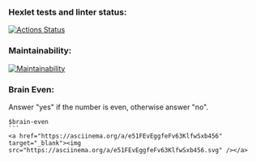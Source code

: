 ### Hexlet tests and linter status:
[![Actions Status](https://github.com/vyacheslav-pv/frontend-project-44/workflows/hexlet-check/badge.svg)](https://github.com/vyacheslav-pv/frontend-project-44/actions)
### Maintainability:
[![Maintainability](https://api.codeclimate.com/v1/badges/c5511c04738a5f754f5b/maintainability)](https://codeclimate.com/github/vyacheslav-pv/frontend-project-44/maintainability)
### Brain Even:
Answer "yes" if the number is even, otherwise answer "no".
```
$brain-even                                                                         ```         
<a href="https://asciinema.org/a/e51FEvEggfeFv63KlfwSxb456" target="_blank"><img src="https://asciinema.org/a/e51FEvEggfeFv63KlfwSxb456.svg" /></a>